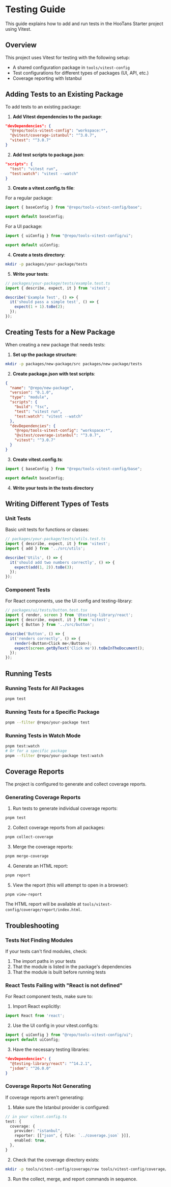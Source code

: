 # Testing Guide

This guide explains how to add and run tests in the HooTans Starter project using Vitest.

## Overview

This project uses Vitest for testing with the following setup:

- A shared configuration package in `tools/vitest-config`
- Test configurations for different types of packages (UI, API, etc.)
- Coverage reporting with Istanbul

## Adding Tests to an Existing Package

To add tests to an existing package:

1. **Add Vitest dependencies to the package**:

```json
"devDependencies": {
  "@repo/tools-vitest-config": "workspace:*",
  "@vitest/coverage-istanbul": "^3.0.7",
  "vitest": "^3.0.7"
}
```

2. **Add test scripts to package.json**:

```json
"scripts": {
  "test": "vitest run",
  "test:watch": "vitest --watch"
}
```

3. **Create a vitest.config.ts file**:

For a regular package:
```typescript
import { baseConfig } from "@repo/tools-vitest-config/base";

export default baseConfig;
```

For a UI package:
```typescript
import { uiConfig } from "@repo/tools-vitest-config/ui";

export default uiConfig;
```

4. **Create a tests directory**:

```bash
mkdir -p packages/your-package/tests
```

5. **Write your tests**:

```typescript
// packages/your-package/tests/example.test.ts
import { describe, expect, it } from 'vitest';

describe('Example Test', () => {
  it('should pass a simple test', () => {
    expect(1 + 1).toBe(2);
  });
});
```

## Creating Tests for a New Package

When creating a new package that needs tests:

1. **Set up the package structure**:

```bash
mkdir -p packages/new-package/src packages/new-package/tests
```

2. **Create package.json with test scripts**:

```json
{
  "name": "@repo/new-package",
  "version": "0.1.0",
  "type": "module",
  "scripts": {
    "build": "tsc",
    "test": "vitest run",
    "test:watch": "vitest --watch"
  },
  "devDependencies": {
    "@repo/tools-vitest-config": "workspace:*",
    "@vitest/coverage-istanbul": "^3.0.7",
    "vitest": "^3.0.7"
  }
}
```

3. **Create vitest.config.ts**:

```typescript
import { baseConfig } from "@repo/tools-vitest-config/base";

export default baseConfig;
```

4. **Write your tests in the tests directory**

## Writing Different Types of Tests

### Unit Tests

Basic unit tests for functions or classes:

```typescript
// packages/your-package/tests/utils.test.ts
import { describe, expect, it } from 'vitest';
import { add } from '../src/utils';

describe('Utils', () => {
  it('should add two numbers correctly', () => {
    expect(add(1, 2)).toBe(3);
  });
});
```

### Component Tests

For React components, use the UI config and testing-library:

```typescript
// packages/ui/tests/button.test.tsx
import { render, screen } from '@testing-library/react';
import { describe, expect, it } from 'vitest';
import { Button } from '../src/button';

describe('Button', () => {
  it('renders correctly', () => {
    render(<Button>Click me</Button>);
    expect(screen.getByText('Click me')).toBeInTheDocument();
  });
});
```

## Running Tests

### Running Tests for All Packages

```bash
pnpm test
```

### Running Tests for a Specific Package

```bash
pnpm --filter @repo/your-package test
```

### Running Tests in Watch Mode

```bash
pnpm test:watch
# Or for a specific package
pnpm --filter @repo/your-package test:watch
```

## Coverage Reports

The project is configured to generate and collect coverage reports.

### Generating Coverage Reports

1. Run tests to generate individual coverage reports:
```bash
pnpm test
```

2. Collect coverage reports from all packages:
```bash
pnpm collect-coverage
```

3. Merge the coverage reports:
```bash
pnpm merge-coverage
```

4. Generate an HTML report:
```bash
pnpm report
```

5. View the report (this will attempt to open in a browser):
```bash
pnpm view-report
```

The HTML report will be available at `tools/vitest-config/coverage/report/index.html`.

## Troubleshooting

### Tests Not Finding Modules

If your tests can't find modules, check:

1. The import paths in your tests
2. That the module is listed in the package's dependencies
3. That the module is built before running tests

### React Tests Failing with "React is not defined"

For React component tests, make sure to:

1. Import React explicitly:
```typescript
import React from 'react';
```

2. Use the UI config in your vitest.config.ts:
```typescript
import { uiConfig } from "@repo/tools-vitest-config/ui";
export default uiConfig;
```

3. Have the necessary testing libraries:
```json
"devDependencies": {
  "@testing-library/react": "^14.2.1",
  "jsdom": "^26.0.0"
}
```

### Coverage Reports Not Generating

If coverage reports aren't generating:

1. Make sure the Istanbul provider is configured:
```typescript
// in your vitest.config.ts
test: {
  coverage: {
    provider: "istanbul",
    reporter: [["json", { file: `../coverage.json` }]],
    enabled: true,
  },
}
```

2. Check that the coverage directory exists:
```bash
mkdir -p tools/vitest-config/coverage/raw tools/vitest-config/coverage/merged
```

3. Run the collect, merge, and report commands in sequence.
